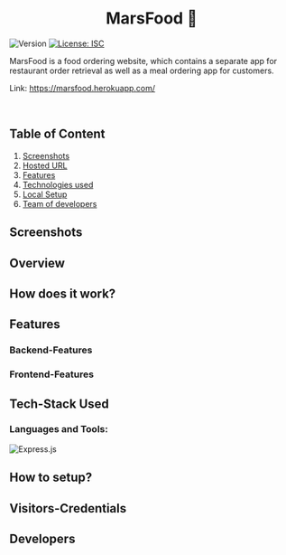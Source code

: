 <h1 align="center">MarsFood 🍔</h1>
<p>
  <img alt="Version" src="https://img.shields.io/badge/version-1.0.0-blue.svg?cacheSeconds=2592000" />
  <a href="https://pastebin.com/gYMtjdTZ" target="_blank">
    <img alt="License: ISC" src="https://img.shields.io/badge/License-ISC-yellow.svg" />
  </a>
</p>

<p>
MarsFood is a food ordering website, which contains a separate app for restaurant order retrieval as well as a meal ordering app for customers.
</p>

Link: https://marsfood.herokuapp.com/

<div align="center" width="100%">


</div>

<br>


## Table of Content
1. [Screenshots](#screenshots "view Screenshots")
2. [Hosted URL](#url "visit the app url")
3. [Features](#feature "Check out the implemented features")
4. [Technologies used](#technologies "technologies/libraries/modules used")
5. [Local Setup](#setup "How to set up in a local environment")
6. [Team of developers](#developers "The people who worked on this project")

## Screenshots

<a name="screenshots"></a>
## Overview

<a name="url"></a>
## How does it work?

<a name="feature"></a>
## Features

### Backend-Features

### Frontend-Features

<a name="technologies"></a>
## Tech-Stack Used

<h3 align="left">Languages and Tools:</h3>

![Express.js](https://img.shields.io/badge/express.js-%23404d59.svg?style=for-the-badge&logo=express&logoColor=%2361DAFB)


<a name="setup"></a>
## How to setup?

<a name="visitor"></a>
## Visitors-Credentials

<a name="developers"></a>
## Developers




